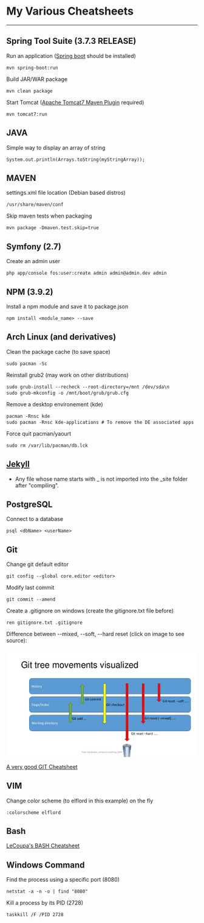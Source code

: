 # My Various Cheatsheets
----------

## Spring Tool Suite (3.7.3 RELEASE)
Run an application ([Spring boot](http://projects.spring.io/spring-boot/#quick-start) should be installed)

    mvn spring-boot:run

Build JAR/WAR package

    mvn clean package

Start Tomcat ([Apache Tomcat7 Maven Plugin](http://mvnrepository.com/artifact/org.apache.tomcat.maven/tomcat7-maven-plugin/2.2) required)

    mvn tomcat7:run

## JAVA
Simple way to display an array of string

    System.out.println(Arrays.toString(myStringArray));

## MAVEN
settings.xml file location (Debian based distros)

    /usr/share/maven/conf

Skip maven tests when packaging

    mvn package -Dmaven.test.skip=true

## Symfony (2.7)
Create an admin user

    php app/console fos:user:create admin admin@admin.dev admin

## NPM (3.9.2)
Install a npm module and save it to package.json

    npm install <module_name> --save

## Arch Linux (and derivatives)
Clean the package cache (to save space)

    sudo pacman -Sc

Reinstall grub2 (may work on other distributions)

    sudo grub-install --recheck --root-directory=/mnt /dev/sda\n
    sudo grub-mkconfig -o /mnt/boot/grub/grub.cfg

Remove a desktop environement (kde)

    pacman -Rnsc kde
    sudo pacman -Rnsc kde-applications # To remove the DE associated apps

Force quit pacman/yaourt

    sudo rm /var/lib/pacman/db.lck
    
## [Jekyll](https://jekyllrb.com/)
- Any file whose name starts with _ is not imported into the _site folder after "compiling".

## PostgreSQL
Connect to a database

    psql <dbName> <userName>

## Git
Change git default editor

    git config --global core.editor <editor>

Modify last commit

    git commit --amend

Create a .gitignore on windows (create the gitignore.txt file before)

    ren gitignore.txt .gitignore

Difference between --mixed, --soft, --hard reset (click on image to see source):

[![git reset different types](img/hard_soft_mixed.jpg)](http://stackoverflow.com/a/3528483/2300596)

[A very good GIT Cheatsheet](http://ndpsoftware.com/git-cheatsheet.html#loc=workspace;)

## VIM
Change color scheme (to elflord in this example) on the fly

    :colorscheme elflord
 
## Bash
[LeCoupa's BASH Cheatsheet](https://gist.github.com/LeCoupa/122b12050f5fb267e75f)

## Windows Command
Find the process using a specific port (8080)

    netstat -a -n -o | find "8080"
Kill a process by its PID  (2728)

    taskkill /F /PID 2728
